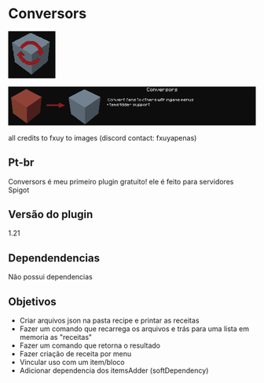 # Conversors
![conversors banner](imagesReadme/conversors-icon.png)

![conversors banner](imagesReadme/conversos-banner.png)

all credits to fxuy to images (discord contact: fxuyapenas)

## Pt-br
Conversors é meu primeiro plugin gratuito! ele é feito para servidores Spigot

## Versão do plugin
1.21

## Dependendencias
Não possui dependencias

## Objetivos
- Criar arquivos json na pasta recipe e printar as receitas 
- Fazer um comando que recarrega os arquivos e trás para uma lista em memoria as "receitas"
- Fazer um comando que retorna o resultado
- Fazer criação de receita por menu
- Vincular uso com um item/bloco
- Adicionar dependencia dos itemsAdder (softDependency)
